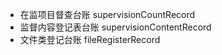 
- 在监项目督查台账    supervisionCountRecord
- 监督内容登记表台账  supervisionContentRecord
- 文件类登记台账     fileRegisterRecord

